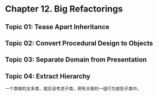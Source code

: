 # Chapter 12. Big Refactorings
## Topic 01: Tease Apart Inheritance
## Topic 02: Convert Procedural Design to Objects
## Topic 03: Separate Domain from Presentation
## Topic 04: Extract Hierarchy
一个类做的太多类，就应该考虑子类，把有关联的一组行为放到子类中。
